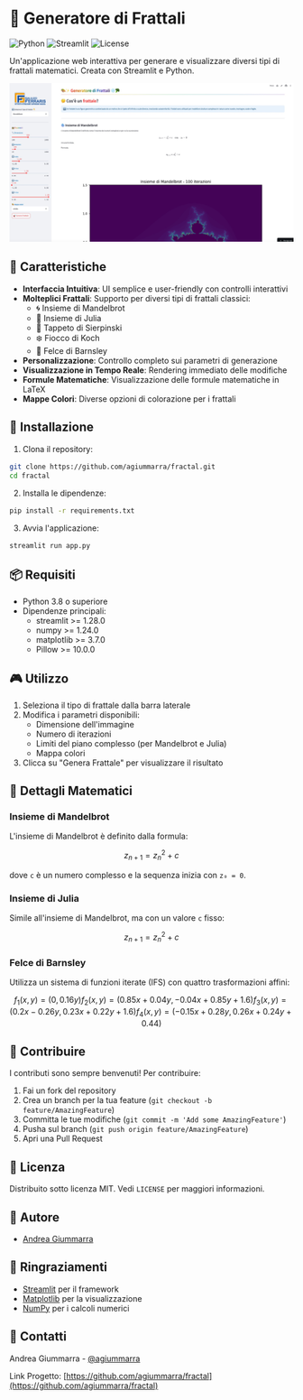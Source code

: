 # 🎨 Generatore di Frattali

![Python](https://img.shields.io/badge/Python-3.8%2B-blue)
![Streamlit](https://img.shields.io/badge/Streamlit-1.28.0%2B-red)
![License](https://img.shields.io/badge/License-MIT-green)

Un'applicazione web interattiva per generare e visualizzare diversi tipi di frattali matematici. Creata con Streamlit e Python.

![App Screenshot](screen.jpg)

## 🌟 Caratteristiche

- **Interfaccia Intuitiva**: UI semplice e user-friendly con controlli interattivi
- **Molteplici Frattali**: Supporto per diversi tipi di frattali classici:
  - 🌀 Insieme di Mandelbrot
  - 🌊 Insieme di Julia
  - 🔲 Tappeto di Sierpinski
  - ❄️ Fiocco di Koch
  - 🌿 Felce di Barnsley
- **Personalizzazione**: Controllo completo sui parametri di generazione
- **Visualizzazione in Tempo Reale**: Rendering immediato delle modifiche
- **Formule Matematiche**: Visualizzazione delle formule matematiche in LaTeX
- **Mappe Colori**: Diverse opzioni di colorazione per i frattali

## 🚀 Installazione

1. Clona il repository:

```bash
git clone https://github.com/agiummarra/fractal.git
cd fractal
```

2. Installa le dipendenze:

```bash
pip install -r requirements.txt
```

3. Avvia l'applicazione:

```bash
streamlit run app.py
```

## 📦 Requisiti

- Python 3.8 o superiore
- Dipendenze principali:
  - streamlit >= 1.28.0
  - numpy >= 1.24.0
  - matplotlib >= 3.7.0
  - Pillow >= 10.0.0

## 🎮 Utilizzo

1. Seleziona il tipo di frattale dalla barra laterale
2. Modifica i parametri disponibili:
   - Dimensione dell'immagine
   - Numero di iterazioni
   - Limiti del piano complesso (per Mandelbrot e Julia)
   - Mappa colori
3. Clicca su "Genera Frattale" per visualizzare il risultato

## 🔬 Dettagli Matematici

### Insieme di Mandelbrot

L'insieme di Mandelbrot è definito dalla formula:

```math
z_{n+1} = z_n^2 + c
```

dove `c` è un numero complesso e la sequenza inizia con `z₀ = 0`.

### Insieme di Julia

Simile all'insieme di Mandelbrot, ma con un valore `c` fisso:

```math
z_{n+1} = z_n^2 + c
```

### Felce di Barnsley

Utilizza un sistema di funzioni iterate (IFS) con quattro trasformazioni affini:

```math
f_1(x,y) = (0, 0.16y)
f_2(x,y) = (0.85x + 0.04y, -0.04x + 0.85y + 1.6)
f_3(x,y) = (0.2x - 0.26y, 0.23x + 0.22y + 1.6)
f_4(x,y) = (-0.15x + 0.28y, 0.26x + 0.24y + 0.44)
```

## 🤝 Contribuire

I contributi sono sempre benvenuti! Per contribuire:

1. Fai un fork del repository
2. Crea un branch per la tua feature (`git checkout -b feature/AmazingFeature`)
3. Committa le tue modifiche (`git commit -m 'Add some AmazingFeature'`)
4. Pusha sul branch (`git push origin feature/AmazingFeature`)
5. Apri una Pull Request

## 📝 Licenza

Distribuito sotto licenza MIT. Vedi `LICENSE` per maggiori informazioni.

## 👥 Autore

- [Andrea Giummarra](https://github.com/agiummarra)

## 🙏 Ringraziamenti

- [Streamlit](https://streamlit.io/) per il framework
- [Matplotlib](https://matplotlib.org/) per la visualizzazione
- [NumPy](https://numpy.org/) per i calcoli numerici

## 📧 Contatti

Andrea Giummarra - [@agiummarra](https://github.com/agiummarra)

Link Progetto: [https://github.com/agiummarra/fractal](https://github.com/agiummarra/fractal)
